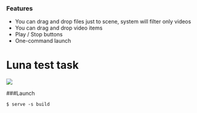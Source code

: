 ### Features

- You can drag and drop files just to scene, system will filter only videos
- You can drag and drop video items
- Play / Stop buttons
- One-command launch

# Luna test task

![](https://flyclipart.com/thumb2/video-png-icon-free-download-449922.png)

###Launch

`$ serve -s build`